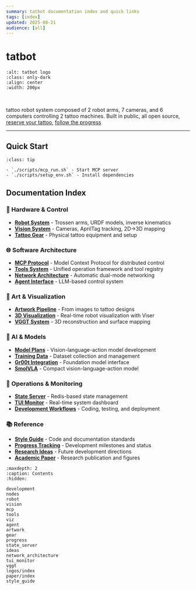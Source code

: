 ```yaml
---
summary: tatbot documentation index and quick links
tags: [index]
updated: 2025-08-21
audience: [all]
---
```


# tatbot

```{image} logos/dark.svg
:alt: tatbot logo  
:class: only-dark
:align: center
:width: 200px
```

<br>

tattoo robot system composed of 2 robot arms, 7 cameras, and 6 computers controlling 2 tattoo machines. Built in public, all open source, [reserve your tattoo](https://forms.gle/Zys6f5iLEtYCG8VW7), [follow the progress](docs/progress.md)

---

## Quick Start

```{admonition} Essential Commands
:class: tip

- `./scripts/mcp_run.sh` - Start MCP server
- `./scripts/setup_env.sh` - Install dependencies
```



## Documentation Index

### 🤖 Hardware & Control
- [**Robot System**](robot.md) - Trossen arms, URDF models, inverse kinematics
- [**Vision System**](vision.md) - Cameras, AprilTag tracking, 2D→3D mapping
- [**Tattoo Gear**](gear.md) - Physical tattoo equipment and setup

### 🌐 Software Architecture  
- [**MCP Protocol**](mcp.md) - Model Context Protocol for distributed control
- [**Tools System**](tools.md) - Unified operation framework and tool registry
- [**Network Architecture**](network_architecture.md) - Automatic dual-mode networking
- [**Agent Interface**](agent.md) - LLM-based control system

### 🎨 Art & Visualization
- [**Artwork Pipeline**](artwork.md) - From images to tattoo designs
- [**3D Visualization**](viz.md) - Real-time robot visualization with Viser
- [**VGGT System**](vggt.md) - 3D reconstruction and surface mapping

### 🧠 AI & Models
- [**Model Plans**](plans/vla_plan/index.md) - Vision-language-action model development
- [**Training Data**](plans/models/data.md) - Dataset collection and management
- [**Gr00t Integration**](plans/models/gr00t.md) - Foundation model interface
- [**SmolVLA**](plans/models/smolvla.md) - Compact vision-language-action model

### 🔧 Operations & Monitoring
- [**State Server**](state_server.md) - Redis-based state management
- [**TUI Monitor**](tui_monitor.md) - Real-time system dashboard
- [**Development Workflows**](development.md) - Coding, testing, and deployment

### 📚 Reference
- [**Style Guide**](style_guide.md) - Code and documentation standards
- [**Progress Tracking**](progress.md) - Development milestones and status
- [**Research Ideas**](ideas.md) - Future development directions
- [**Academic Paper**](paper/index.md) - Research publication and figures

```{toctree}
:maxdepth: 2
:caption: Contents
:hidden:

development
nodes
robot
vision
mcp
tools
viz
agent
artwork
gear
progress
state_server
ideas
network_architecture
tui_monitor
vggt
logos/index
paper/index
style_guide
```